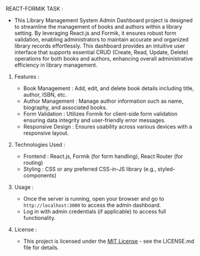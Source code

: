 REACT-FORMIK TASK :
    
   -   This Library Management System Admin Dashboard project is designed to streamline the management of books and authors within a library setting. By leveraging React.js and Formik, it ensures robust form validation, enabling administrators to maintain accurate and organized library records effortlessly. This dashboard provides an intuitive user interface that supports essential CRUD (Create, Read, Update, Delete) operations for both books and authors, enhancing overall administrative efficiency in library management.


1. Features :

   -   Book Management : Add, edit, and delete book details including title, author, ISBN, etc.
   -   Author Management : Manage author information such as name, biography, and associated books.
   -   Form Validation : Utilizes Formik for client-side form validation ensuring data integrity and user-friendly error messages.
   -   Responsive Design : Ensures usability across various devices with a responsive layout.


2. Technologies Used :

   -   Frontend : React.js, Formik (for form handling), React Router (for routing)
   -   Styling : CSS or any preferred CSS-in-JS library (e.g., styled-components)


3. Usage :

   -   Once the server is running, open your browser and go to `http://localhost:3000` to access the admin dashboard.
   -   Log in with admin credentials (if applicable) to access full functionality.


4. License :
 
   -   This project is licensed under the [MIT License](link-to-license-file) - see the LICENSE.md file for details.





